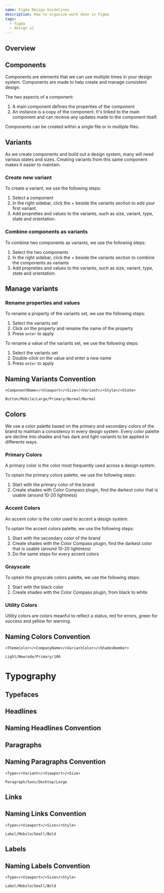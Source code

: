 ```yaml
---
name: Figma Design Guidelines
description: How to organize work done in Figma
tags:
  - figma
  - design ui
---
```


<DocHeader props={props}/>

## Overview

## Components

Components are elements that we can use multiple times in your design system.
Components are made to help create and manage consistent design.

The two aspects of a component:

1. A main component defines the properties of the component
2. An instance is a copy of the component. It's linked to the main component and
   can receive any updates made to the component itself.

Components can be created within a single file or in multiple files.

## Variants

As we create components and build out a design system, many will need various
states and sizes. Creating variants from this same component makes it easier to
maintain.

### Create new variant

To create a variant, we use the following steps:

1. Select a component
2. In the right sidebar, click the + beside the variants section to add your
   first variant.
3. Add propreties and values to the variants, such as size, variant, type, state
   and orientation.

### Combine components as variants

To combine two components as variants, we use the following steps:

1. Select the two components
2. In the right sidebar, click the + beside the variants section to combine the
   components as variants
3. Add propreties and values to the variants, such as size, variant, type, state
   and orientation.

## Manage variants

### Rename properties and values

To rename a property of the variants set, we use the following steps:

1. Select the variants set
2. Click on the property and rename the name of the property
3. Press `enter` to apply

To rename a value of the variants set, we use the following steps:

1. Select the variants set
2. Double-click on the value and enter a new name
3. Press `enter` to apply

## Naming Variants Convention

```
<ComponentName>/<Viewport>/<Size>/<Variant>/<Style>/<State>

Button/Mobile/Large/Primary/Normal/Normal

```

## Colors

We use a color palette based on the primary and secondary colors of the brand to
maintain a consistency in every design system. Every color palette are decline
into shades and has dark and light variants to be applied in differents ways.

### Primary Colors

A primary color is the color most frequently used across a design system.

To optain the primary colors palette, we use the following steps:

1. Start with the primary color of the brand
2. Create shades with Color Compass plugin, find the darkest color that is
   usable (around 10-20 lightness)

### Accent Colors

An accent color is the color used to accent a design system.

To optain the accent colors palette, we use the following steps:

1. Start with the secondary color of the brand
2. Create shades with the Color Compass plugin, find the darkest color that is
   usable (around 10-20 lightness)
3. Do the same steps for every accent colors

### Grayscale

To optain the greyscale colors palette, we use the following steps:

1. Start with the black color
2. Create shades with the Color Compass plugin, from black to white

### Utility Colors

Utility colors are colors meanful to reflect a status, red for errors, green for
success and yellow for warning.

## Naming Colors Convention

```
<ThemeColor>/<CompanyName>/<VariantColor>/<ShadesNumber>

Light/Newrade/Primary/100

```

# Typography

## Typefaces

## Headlines

## Naming Headlines Convention

## Paragraphs

## Naming Paragraphs Convention

```
<Type>/<Variant>/<Viewport>/<Size>

Paragraph/Sans/Desktop/Large

```

## Links

## Naming Links Convention

```
<Type>/<Viewport>/<Size>/<Style>

Label/Mobile/Small/Bold

```

## Labels

## Naming Labels Convention

```
<Type>/<Viewport>/<Size>/<Style>

Label/Mobile/Small/Bold

```
